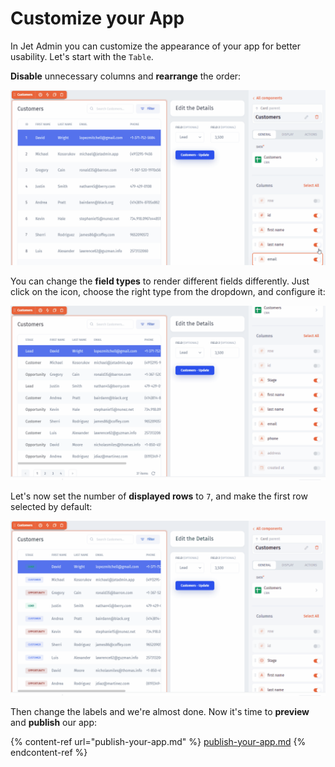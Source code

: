 # Customize your App

In Jet Admin you can customize the appearance of your app for better usability. Let's start with the `Table`.

**Disable** unnecessary columns and **rearrange** the order:

![](../../.gitbook/assets/Quickstart-components11.gif)

You can change the **field types** to render different fields differently. Just click on the icon, choose the right type from the dropdown, and configure it:

![](../../.gitbook/assets/Quickstart-components12.gif)

Let's now set the number of **displayed rows** to `7`, and make the first row selected by default:

![](../../.gitbook/assets/Quickstart-components13.gif)

Then change the labels and we're almost done. Now it's time to **preview** and **publish** our app:

{% content-ref url="publish-your-app.md" %}
[publish-your-app.md](publish-your-app.md)
{% endcontent-ref %}
